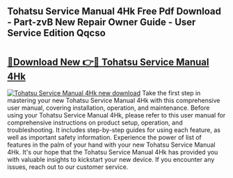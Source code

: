 ## Tohatsu Service Manual 4Hk Free Pdf Download - Part-zvB New Repair Owner Guide - User Service Edition Qqcso

# <h2><a href="http://bc813.oget.top/?id=Tohatsu+Service+Manual+4Hk">🔗Download New 👉🔴 Tohatsu Service Manual 4Hk</a></h2>

[![Tohatsu Service Manual 4Hk new download](https://i.imgur.com/5g1atiW.png)](http://bc813.oget.top/?id=Tohatsu+Service+Manual+4Hk)
Take the first step in mastering your new Tohatsu Service Manual 4Hk with this comprehensive user manual, covering installation, operation, and maintenance. Before using your Tohatsu Service Manual 4Hk, please refer to this user manual for comprehensive instructions on product setup, operation, and troubleshooting. It includes step-by-step guides for using each feature, as well as important safety information. Experience the power of list of features in the palm of your hand with your new Tohatsu Service Manual 4Hk. It's our hope that the Tohatsu Service Manual 4Hk has provided you with valuable insights to kickstart your new device. If you encounter any issues, reach out to our customer service.
